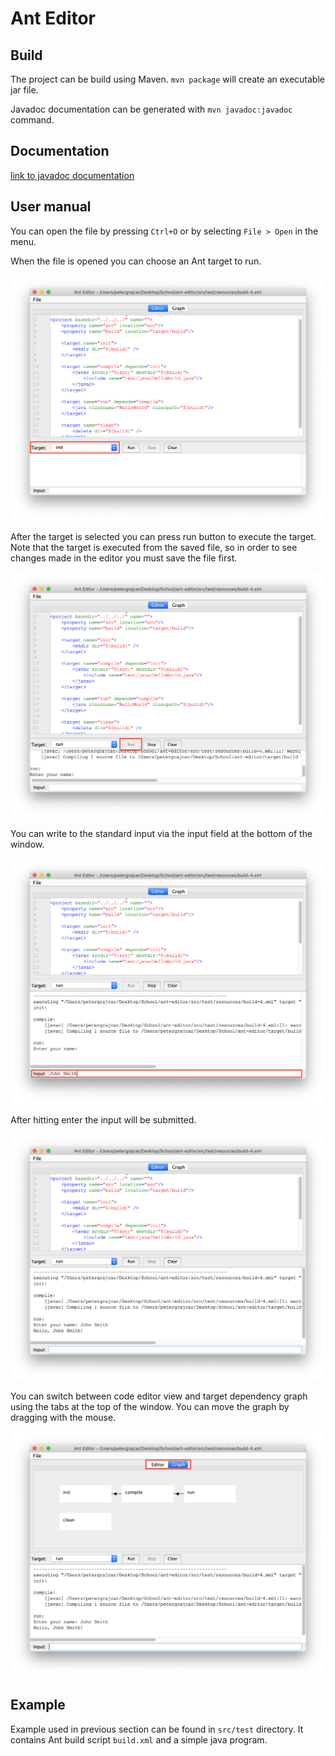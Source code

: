# Ant Editor

## Build

The project can be build using Maven. `mvn package` will create an executable
jar file.

Javadoc documentation can be generated with `mvn javadoc:javadoc` command.

## Documentation

[link to javadoc documentation](http://www.ms.mff.cuni.cz/~grajcarp/ant-editor/apidocs)

## User manual

You can open the file by pressing `Ctrl+O` or by selecting `File > Open` in
the menu.

When the file is opened you can choose an Ant target to run.

![Ant target selection](screenshots/screenshot-1.png)

After the target is selected you can press run button to execute the 
target. Note that the target is executed from the saved file, so in order
to see changes made in the editor you must save the file first.

![Ant target execution](screenshots/screenshot-2.png)

You can write to the standard input via the input field at the bottom of 
the window.

![Ant target execution](screenshots/screenshot-3.png) 

After hitting enter the input will be submitted.

![Ant target execution](screenshots/screenshot-4.png)

You can switch between code editor view and target dependency graph using
the tabs at the top of the window. You can move the graph by dragging with
the mouse.

![Ant target execution](screenshots/screenshot-5.png)

## Example

Example used  in previous section can be found in `src/test` directory. 
It contains Ant build script `build.xml` and a simple java program.